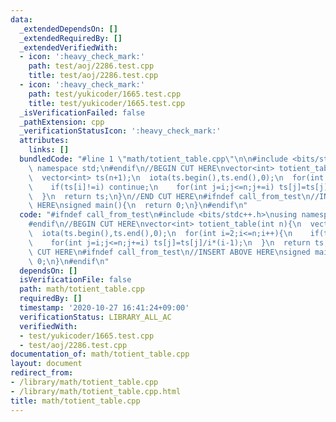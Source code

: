```yaml
---
data:
  _extendedDependsOn: []
  _extendedRequiredBy: []
  _extendedVerifiedWith:
  - icon: ':heavy_check_mark:'
    path: test/aoj/2286.test.cpp
    title: test/aoj/2286.test.cpp
  - icon: ':heavy_check_mark:'
    path: test/yukicoder/1665.test.cpp
    title: test/yukicoder/1665.test.cpp
  _isVerificationFailed: false
  _pathExtension: cpp
  _verificationStatusIcon: ':heavy_check_mark:'
  attributes:
    links: []
  bundledCode: "#line 1 \"math/totient_table.cpp\"\n\n#include <bits/stdc++.h>\nusing\
    \ namespace std;\n#endif\n//BEGIN CUT HERE\nvector<int> totient_table(int n){\n\
    \  vector<int> ts(n+1);\n  iota(ts.begin(),ts.end(),0);\n  for(int i=2;i<=n;i++){\n\
    \    if(ts[i]!=i) continue;\n    for(int j=i;j<=n;j+=i) ts[j]=ts[j]/i*(i-1);\n\
    \  }\n  return ts;\n}\n//END CUT HERE\n#ifndef call_from_test\n//INSERT ABOVE\
    \ HERE\nsigned main(){\n  return 0;\n}\n#endif\n"
  code: "#ifndef call_from_test\n#include <bits/stdc++.h>\nusing namespace std;\n\
    #endif\n//BEGIN CUT HERE\nvector<int> totient_table(int n){\n  vector<int> ts(n+1);\n\
    \  iota(ts.begin(),ts.end(),0);\n  for(int i=2;i<=n;i++){\n    if(ts[i]!=i) continue;\n\
    \    for(int j=i;j<=n;j+=i) ts[j]=ts[j]/i*(i-1);\n  }\n  return ts;\n}\n//END\
    \ CUT HERE\n#ifndef call_from_test\n//INSERT ABOVE HERE\nsigned main(){\n  return\
    \ 0;\n}\n#endif\n"
  dependsOn: []
  isVerificationFile: false
  path: math/totient_table.cpp
  requiredBy: []
  timestamp: '2020-10-27 16:41:24+09:00'
  verificationStatus: LIBRARY_ALL_AC
  verifiedWith:
  - test/yukicoder/1665.test.cpp
  - test/aoj/2286.test.cpp
documentation_of: math/totient_table.cpp
layout: document
redirect_from:
- /library/math/totient_table.cpp
- /library/math/totient_table.cpp.html
title: math/totient_table.cpp
---
```

